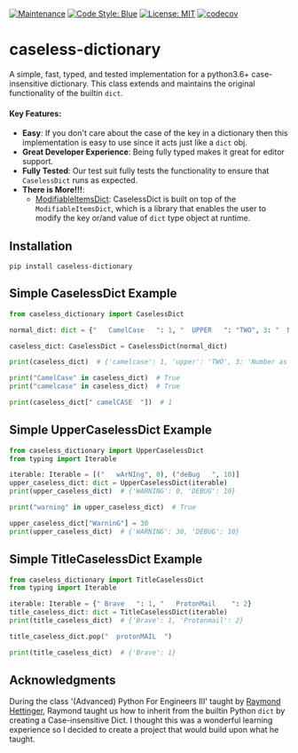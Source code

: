 [![Maintenance](https://img.shields.io/badge/Maintained%3F-yes-green.svg)](https://GitHub.com/Naereen/StrapDown.js/graphs/commit-activity)
[![Code Style: Blue](https://img.shields.io/badge/code%20style-blue-0000ff.svg)](https://github.com/psf/blue)
[![License: MIT](https://img.shields.io/badge/License-MIT-blueviolet.svg)](https://opensource.org/licenses/MIT)
[![codecov](https://codecov.io/gh/tybruno/caseless-dictionary/branch/main/graph/badge.svg?token=ZO94EJFI3G)](https://codecov.io/gh/tybruno/caseless-dictionary)
# caseless-dictionary

A simple, fast, typed, and tested implementation for a python3.6+ case-insensitive dictionary. This class extends and
maintains the original functionality of the builtin `dict`.

#### Key Features:

* **Easy**: If you don't care about the case of the key in a dictionary then this implementation is easy to use since it
  acts just like a `dict` obj.
* **Great Developer Experience**: Being fully typed makes it great for editor support.
* **Fully Tested**: Our test suit fully tests the functionality to ensure that `CaselessDict` runs as expected.
* **There is More!!!**:
    * [ModifiableItemsDict](https://github.com/tybruno/modifiable-items-dictionary): CaselessDict is built on top of
      the `ModifiableItemsDict`, which is a library that enables the user to modify the key or/and value of `dict` type
      object at runtime.

## Installation

`pip install caseless-dictionary`

## Simple CaselessDict Example

```python
from caseless_dictionary import CaselessDict

normal_dict: dict = {"   CamelCase   ": 1, "  UPPER   ": "TWO", 3: "  Number as Key  "}

caseless_dict: CaselessDict = CaselessDict(normal_dict)

print(caseless_dict)  # {'camelcase': 1, 'upper': 'TWO', 3: 'Number as Key'}

print("CamelCase" in caseless_dict)  # True
print("camelcase" in caseless_dict)  # True

print(caseless_dict[" camelCASE  "])  # 1
```

## Simple UpperCaselessDict Example

```python
from caseless_dictionary import UpperCaselessDict
from typing import Iterable

iterable: Iterable = [("   wArNIng", 0), ("deBug   ", 10)]
upper_caseless_dict: dict = UpperCaselessDict(iterable)
print(upper_caseless_dict)  # {'WARNING': 0, 'DEBUG': 10}

print("warning" in upper_caseless_dict)  # True

upper_caseless_dict["WarninG"] = 30
print(upper_caseless_dict)  # {'WARNING': 30, 'DEBUG': 10}
```

## Simple TitleCaselessDict Example

```python
from caseless_dictionary import TitleCaselessDict
from typing import Iterable

iterable: Iterable = {" Brave   ": 1, "   ProtonMail    ": 2}
title_caseless_dict: dict = TitleCaselessDict(iterable)
print(title_caseless_dict)  # {'Brave': 1, 'Protonmail': 2}

title_caseless_dict.pop("  protonMAIL  ")

print(title_caseless_dict)  # {'Brave': 1}
```

## Acknowledgments

During the class '(Advanced) Python For Engineers III' taught by [Raymond Hettinger](https://github.com/rhettinger),
Raymond taught us how to inherit from the builtin Python `dict` by creating a Case-insensitive Dict.
I thought this was a wonderful learning experience so I decided to create a project that would build upon what he
taught.